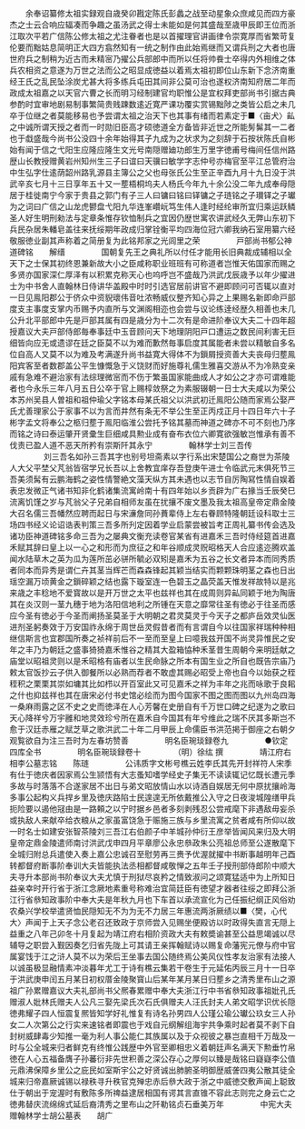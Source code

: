 <!-- { "loadSidebar": true } -->
　　余奉诏纂修太祖实録观自歳癸卯戡定陈氏彭蠡之战至动星象众庶咸见而四方豪杰之士云合响应辐凑而争趣之虽汤武之得士未能如是何其盛哉至歳甲辰即王位而浙江取次平若广信陈公修太祖之尤注眷者也是以首擢理官讲画律令崇寛厚而省繁苛复伦要而黜姑息简明正大四方翕然知有一统之制作由此始焉继而又谓兵刑之大者也唐世府兵之制稍为近古而未精宻乃擢公兵部郎中而所以任将帅飬士卒得内外相维之体兵农相资之意遂为万世之法而公之昭显成徳益以着焉太祖初即位山东新下念济南重经王氏之乱民坠涂炭尤甚大将多练兵屯田其间非公莫可治也遂权济南知府居二年而政成太祖嘉之以天官六曹之长而明习经制建官均职惟公是宜权拜吏部尚书引据古典参酌时宜审地剧易制事繁简贵贱踈数逺近寛严课功覆实赏锡黜陟之类皆公启之未几卒于位继之者莫能移易也予尝谓太祖之治天下也其事有绪而若素定于■〈亩犬〉畆之中诚所谓天授之者而一时勋旧臣高才硕徳道全方备皆非近世之所能髣髴其一二者也于戱盛哉今尚书公没四十余年始得其子九成为之状求为之刻辞于石按状陈氏自彬始有闻于信之弋阳生应隆应隆生文光号南隠赠廸功郎生万里字徳甫号梅间任信州路歴山长教授赠黄岩州知州生三子曰谊曰天骥曰敏学字志仲号亦梅官至平江总管府治中生弘字仕逺荫韶州路乳源县主簿公之父也母张氏公生至正辛酉九月十九日没于洪武辛亥七月十三日享年五十又一塟梧桐坞夫人杨氏今年九十余公没二年九成奉母隠居于桂徙南宁今家于贵县之郭门有子三人曰镛曰铭曰铎镛之子琏铭之子瓉铎之子瓛为之词曰广信之山龙虎鬰盘弋阳九华连峯巑岏笃生伟人逢时经纶审所宜归乘运跃鳞圣人好生明刑勑法与定章条惟存钦恤制兵之宜因仍歴世寓农讲武经久无弊山东初下兵民杂居朱轓皂盖往来抚绥期年政成归掌铨衡平均四海位冠六卿我纳石室用纂六经敬服徳业副其声称着之简册复为此铭邦家之光闾里之荣
　　
　　戸部尚书郁公神道碑铭　　解缙
　　
　　国朝复先王之典礼所以付任才能用长旧典裁成辅相以全天下之士保其初终恩兼新故大小之臣咸称职业班班有可称道者岂惟天佑国家而赐之多贤亦国家深仁厚泽有以积累克称天心也呜呼岂不盛哉乃洪武戊辰歳予以年少擢进士为中书舍人直翰林日侍讲华盖殿中时时引选官居前讲官不避即顾问可否辄以直对一日见鳯阳郡公于侪众中资貎瓌伟音吐浓畅威仪整齐知心异之上果赐名新即命戸部度支主事度支掌内币赐予内直所与文渊阁相迩也会尝与议论练逹经歴久相善也未几公升北平部郎中先是戸部其属有四是歳分为十二次有是命进阶奉议大夫二十四年超授嘉议大夫戸部侍郎毎奉事廷中玉音顾问天下地理阴阳戸口遭运之数民间利害无巨细皆向应无或遗谬在廷之臣莫不以为难而歉然毎事启度其属能者未尝以精敏自多名位自高人又莫不以为难及考满遂升尚书益寛大得体不为鎻屑授资善大夫丧母归塟鳯阳宾客至者数郡盖公平生慷慨急于义饶财而好施尊礼儒生雅喜交游从不为冷熟变亲戚有急难不避治家有法综理微宻而不伤于繁虽国家能曲成人才如公之才亦可谓难能者也今永乐三年八月五日公卒于官上赐椁敛祭之为素服辍朝一日士大夫咸以为荣公本苏州吴县人曽祖和祖仲瑜父字铭本母某氏祖父以洪武初迁鳯阳公随而家焉公娶严氏尤善理家公于家事不以为言而井然有条无不举公生至正丙戍正月十四日年六十子彬字孟文将奉公之柩归塟于鳯阳临淮公尝托予铭其墓而神道之碑亦不可不刻也乃序而铭之诗曰泰运肇开贤彚生巨细咸具勲业成有奋布衣位六卿寛欲强敏岂惟承有善不伐责已盈人道不恶天所矜有崇斯阡其永宁
　　
　　翰林学士刘三吾传
　　
　　刘三吾名如孙三吾其字也别号坦斋素以字行系出宋楚国公之裔世为茶陵人大父平埜父芃翁皆宿学兄长吾以上舍教宜庠存吾登庚午进士令临武元末俱死节三吾美须髯有云鹏海鹤之姿性情警絶文藻天纵方其未遇也以志节自厉陶冩性情自娱着表忠发微正气诸书知非化鹤诸集流寓岭南十有四年始以乡贡辟为广右掾当壬辰癸巳流离饥馑之岁与芃翁父子兄弟自相师友虽在扰攘不废文墨及我太祖高皇帝定鼎金陵大召名儒三吾幡然应聘而起日与宋濓詹同孙蕡辈侍上左右眷顾特隆朝廷设科取士三场四书经义论诏诰表判策三吾多所刋定因着学业启蒙尝被旨考正周礼纂书传会选及诸功臣神道碑铭多命三吾为之屡典文衡充读卷官某省有进嘉禾三吾时侍经筵首进嘉禾赋其辞曰皇上以一心之和形而为庶征之和年谷顺成灵贶昭格天人合应逺迩腾欢盖闻水陆草木之英为瓜为莲所茁必骈所毓必双矧是嘉禾为五谷之长文者异本而同秀质者同本而异秀是谓仁卉其茎当辉芒而森森锋起其颖当结实而颗颗珠明茎之森也日出瑶空漏万顷黄金之鎻碎颖之结也露下璇室连一色碧玉之晶荧盖天惟发祥故特以是兆来歳之丰稔地不爱寳故以是开万世之太平也兹祥也其在成周则异畆同颖于地为陶唐其在炎汉则一茎九穗于地为洛阳信地利之所锺在天意之靡常往圣有徳必于往圣而感应今圣有徳必于今圣而阐扬圣莫圣于大明朝之君灵莫灵于今天子之都庐岳效灵仙医进剂圣躬奏效于万安国祚永绵于周世岳灵假昔者而有言谓自今以往国家祥瑞种种相继信斯言也宜郡国所奏之祯祥前后不一至而至皇上曰噫我兹开国不尚灵异惟民之安年之丰乃为朝廷之盛事猗猗嘉禾惟谷之精其大盈箱恊种禾茎昔生周朝今来明廷献之庙堂以昭祖灵则以是禾昭格有庙者以生民命脉之所本有国生业之所自也既告宗庙乃敕太官饭抄云子供入御餐所以必熟而荐者不敢虚其赐必昭受上帝也自今以始获之秷秷积之栗栗其崇如墉其比如栉以开百室此又可见嘉禾之祥为丰年之兆而咏歌于良耜之什也抑兹祥也其在唐宋必付书史馆必绘而为图今国家不图之图而图以九州岛四海一桑麻雨露之区不史之史而徳泽在人心芳馨在史册自有千万世口碑之纪遂为之歌曰天心降祥兮万宇雝和地灵效珍兮所在嘉禾自今国其有年兮维此之瑞不厌其多斯岂不愈于汉廷赤雁之赋芝草之歌洪武二十年二月甲辰上命儒臣书洪范掲于御座之右朝夕观覧欲自为注三吾时为左春坊赞善
　　
　　明名臣琬琰録卷九
　　
　　●钦定四库全书
　　
　　明名臣琬琰録卷十
　　
　　（明）徐纮 撰
　　
　　靖江府右相李公墓志铭　　陈琏
　　
　　公讳质字文彬号樵云姓李氏其先开封祥符人宋季有仕于徳庆者因家焉公生颕悟有大志蚤知嗜学经史子集无不读读辄记忆既长遭元季多故与时落落不合遂家居不出日与弟文昭放情山水以诗酒自娱居无何中原扰攘岭海多事公起构义兵捍乡里及徳庆路陷士民遑遑无所依戴推公入守之日夜浚城隍缮甲兵扼险要以遏他冦由是一路頼之以宁时据乡邑者多刻剥残忍公尝戒麾下非遇敌毋妄杀或执敌人来献卒给衣粮从之家虽富饶急于赈施三族与乡里流寓之贫者咸有所仰以故一时名士如建安张智茶陵刘三吾江右伯颜子中羊城孙仲衍王彦举皆闻风来归及大明皇帝定鼎金陵遣师南讨洪武戊申四月平章廖公永忠叅政朱公亮祖总师至公遂散麾下全城归附总兵遣使入奏上嘉公忠诚召至慰劳再三赉予优渥就擢中书断事越明年己酉转都督府断事阶奉训大夫皆能执法丞相都督咸敬惮之五年壬子授刑部侍郎阶中顺大夫寻升本部尚书阶奉议大夫尤慎于刑狱尽哀矜之情致淑问之颂寛猛适中为上所知日益亲幸时开行省于浙江念厥地素重号称难治宜简廷臣有徳望才器者往绥之即拜公浙江行省叅知政事阶中奉大夫是年秋九月也下车首以承流宣化为己任振纪纲正风俗劝农桑兴学校举遣贤恤民隠知无不为为无不力居三年惠流两浙厥绩以■〈樊，心代大〉声闻于上天子念公老召还致政于京师尝入见赐坐便殿访以时政得失直言无隠上益重之八年己卯冬十月复起为靖江府右相阶资政大夫有敕奬谕甚至公益思竭诚以尽辅导之职尝入觐因奏乞归省先陇上可其请王亲挥翰赋诗以赐复命藩宪元僚与府中官属宴饯于江之浒人莫不以为荣后王坐事去国公随终焉公美风仪性孝友治家有法接人以诚虽极显融情素冲淡暮年尤工于诗有樵云集若干卷生于元延佑丙辰三月十一日卒于洪武庚申闰五月某日初权厝金陵聚寳山后某年某月某日归塟乡之清秀里布山之源祖广孙累赠嘉议大夫礼部尚书父熈春累赠中奉大夫浙江行中书省叅知政事祖妣孔氏赠淑人妣林氏赠夫人公凡三娶先梁氏次石氏俱赠夫人汪氏封夫人弟文昭学识优长隠徳弗耀子四人恒震复熈皆知学好礼惟复有诗名孙男四人公瑾公瑜公瓛公玖女三人孙女二人次第公之行实来速铭者即震也于戏自元纲解组海宇共争乘时起者莫不剥下自封树威肆毒少知推一毫为利人事公能仁其族属以及于众视彼之暴岂直相千万哉及一时与公全城来归者鲜克有终惟公践歴中外官至卿相忠义着朝廷声名满天下勲垂竹帛徳在人心五福备膺子孙蕃衍非先世积善之深公存心之厚何以臻是哉铭曰嶷嶷李公值元鼎沸保障乡里公之庇民如室斯宇公之好贤诚出肺腑圣明御歴威詟四夷公散其徒全城来归帝嘉厥诚锡以禄秩寻升秩官克殚忠赤后叅大政于浙之中威徳交敷声闻上聪致仕于朝出于宠渥时有敷陈多所禆益逮居相国有谔其言直锥不容此志则完之身云亡之徳弗替庆流绵绵式延后裔清秀之里布山之阡勒铭贞石垂美万年
　　
　　中宪大夫赠翰林学士胡公墓表　　胡广
　　

